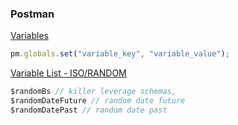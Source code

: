 ### Postman



[Variables](https://learning.postman.com/docs/sending-requests/environments/managing-environments/)
    

```js
pm.globals.set("variable_key", "variable_value");
```


[Variable List - ISO/RANDOM](https://learning.postman.com/docs/writing-scripts/script-references/variables-list/)

```js
$randomBs // killer leverage schemas,
$randomDateFuture // random date future
$randomDatePast // random date past
```